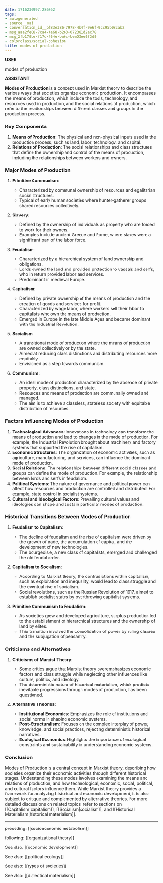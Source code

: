 ```yaml
---
date: 1716230997.286762
tags:
- autogenerated
- source__oai
- conversation_id__bf83e386-7978-4b4f-9e6f-9cc95b08cab2
- msg_aaa2fe08-7ca4-4a68-b263-072381d2ac78
- msg_2fb178be-f17d-484e-ba6c-bea55ee8f3d9
- colorclass/social-cohesion
title: modes of production
---
```


**USER**

modes of production


**ASSISTANT**

**Modes of Production** is a concept used in Marxist theory to describe the various ways that societies organize economic production. It encompasses the means of production, which include the tools, technology, and resources used in production, and the social relations of production, which refer to the relationships between different classes and groups in the production process.

### Key Components

1. **Means of Production**: The physical and non-physical inputs used in the production process, such as land, labor, technology, and capital.
2. **Relations of Production**: The social relationships and class structures that define the ownership and control of the means of production, including the relationships between workers and owners.

### Major Modes of Production

1. **Primitive Communism**:
   - Characterized by communal ownership of resources and egalitarian social structures.
   - Typical of early human societies where hunter-gatherer groups shared resources collectively.

2. **Slavery**:
   - Defined by the ownership of individuals as property who are forced to work for their owners.
   - Examples include ancient Greece and Rome, where slaves were a significant part of the labor force.

3. **Feudalism**:
   - Characterized by a hierarchical system of land ownership and obligations.
   - Lords owned the land and provided protection to vassals and serfs, who in return provided labor and services.
   - Predominant in medieval Europe.

4. **Capitalism**:
   - Defined by private ownership of the means of production and the creation of goods and services for profit.
   - Characterized by wage labor, where workers sell their labor to capitalists who own the means of production.
   - Emerged in Europe in the late Middle Ages and became dominant with the Industrial Revolution.

5. **Socialism**:
   - A transitional mode of production where the means of production are owned collectively or by the state.
   - Aimed at reducing class distinctions and distributing resources more equitably.
   - Envisioned as a step towards communism.

6. **Communism**:
   - An ideal mode of production characterized by the absence of private property, class distinctions, and state.
   - Resources and means of production are communally owned and managed.
   - The aim is to achieve a classless, stateless society with equitable distribution of resources.

### Factors Influencing Modes of Production

1. **Technological Advances**: Innovations in technology can transform the means of production and lead to changes in the mode of production. For example, the Industrial Revolution brought about machinery and factory systems that supported the rise of capitalism.
2. **Economic Structures**: The organization of economic activities, such as agriculture, manufacturing, and services, can influence the dominant mode of production.
3. **Social Relations**: The relationships between different social classes and groups can define the mode of production. For example, the relationship between lords and serfs in feudalism.
4. **Political Systems**: The nature of governance and political power can affect how resources and production are controlled and distributed. For example, state control in socialist systems.
5. **Cultural and Ideological Factors**: Prevailing cultural values and ideologies can shape and sustain particular modes of production.

### Historical Transitions Between Modes of Production

1. **Feudalism to Capitalism**:
   - The decline of feudalism and the rise of capitalism were driven by the growth of trade, the accumulation of capital, and the development of new technologies.
   - The bourgeoisie, a new class of capitalists, emerged and challenged the old feudal order.

2. **Capitalism to Socialism**:
   - According to Marxist theory, the contradictions within capitalism, such as exploitation and inequality, would lead to class struggle and the eventual rise of socialism.
   - Social revolutions, such as the Russian Revolution of 1917, aimed to establish socialist states by overthrowing capitalist systems.

3. **Primitive Communism to Feudalism**:
   - As societies grew and developed agriculture, surplus production led to the establishment of hierarchical structures and the ownership of land by elites.
   - This transition involved the consolidation of power by ruling classes and the subjugation of peasantry.

### Criticisms and Alternatives

1. **Criticisms of Marxist Theory**:
   - Some critics argue that Marxist theory overemphasizes economic factors and class struggle while neglecting other influences like culture, politics, and ideology.
   - The deterministic nature of historical materialism, which predicts inevitable progressions through modes of production, has been questioned.

2. **Alternative Theories**:
   - **Institutional Economics**: Emphasizes the role of institutions and social norms in shaping economic systems.
   - **Post-Structuralism**: Focuses on the complex interplay of power, knowledge, and social practices, rejecting deterministic historical narratives.
   - **Ecological Economics**: Highlights the importance of ecological constraints and sustainability in understanding economic systems.

### Conclusion

Modes of Production is a central concept in Marxist theory, describing how societies organize their economic activities through different historical stages. Understanding these modes involves examining the means and relations of production, and how technological, economic, social, political, and cultural factors influence them. While Marxist theory provides a framework for analyzing historical and economic development, it is also subject to critique and complemented by alternative theories. For more detailed discussions on related topics, refer to sections on [[Capitalism|capitalism]], [[Socialism|socialism]], and [[Historical Materialism|historical materialism]].


---

preceding: [[socioeconomic metabolism]]  


following: [[organizational theory]]

See also: [[economic development]]


See also: [[political ecology]]


See also: [[types of societies]]


See also: [[dialectical materialism]]